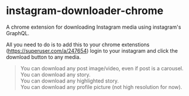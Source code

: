 # instagram-downloader-chrome
A chrome extension for downloading Instagram media using instagram's GraphQL.

All you need to do is to add this to your chrome extenstions (https://superuser.com/a/247654)
login to your instagram and click the download button to any media.

> You can download any post image/video, even if post is a carousel.
> <br>
> You can download any story.
> <br>
> You can download any highlighted story.
> <br>
> You can download any profile picture (not high resolution for now).
